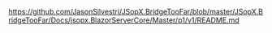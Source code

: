 https://github.com/JasonSilvestri/JSopX.BridgeTooFar/blob/master/JSopX.BridgeTooFar/Docs/jsopx.BlazorServerCore/Master/p1/v1/README.md